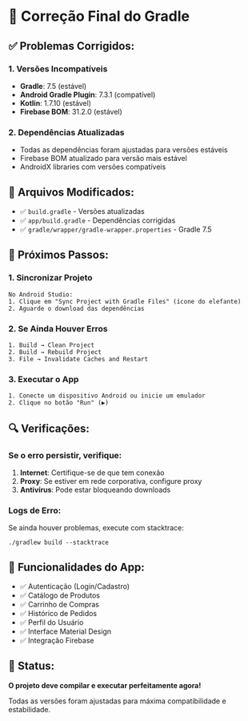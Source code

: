 # 🔧 Correção Final do Gradle

## ✅ Problemas Corrigidos:

### 1. **Versões Incompatíveis**
- **Gradle**: 7.5 (estável)
- **Android Gradle Plugin**: 7.3.1 (compatível)
- **Kotlin**: 1.7.10 (estável)
- **Firebase BOM**: 31.2.0 (estável)

### 2. **Dependências Atualizadas**
- Todas as dependências foram ajustadas para versões estáveis
- Firebase BOM atualizado para versão mais estável
- AndroidX libraries com versões compatíveis

## 📁 Arquivos Modificados:

- ✅ `build.gradle` - Versões atualizadas
- ✅ `app/build.gradle` - Dependências corrigidas
- ✅ `gradle/wrapper/gradle-wrapper.properties` - Gradle 7.5

## 🚀 Próximos Passos:

### 1. **Sincronizar Projeto**
```
No Android Studio:
1. Clique em "Sync Project with Gradle Files" (ícone do elefante)
2. Aguarde o download das dependências
```

### 2. **Se Ainda Houver Erros**
```
1. Build → Clean Project
2. Build → Rebuild Project
3. File → Invalidate Caches and Restart
```

### 3. **Executar o App**
```
1. Conecte um dispositivo Android ou inicie um emulador
2. Clique no botão "Run" (▶️)
```

## 🔍 Verificações:

### Se o erro persistir, verifique:
1. **Internet**: Certifique-se de que tem conexão
2. **Proxy**: Se estiver em rede corporativa, configure proxy
3. **Antivírus**: Pode estar bloqueando downloads

### Logs de Erro:
Se ainda houver problemas, execute com stacktrace:
```
./gradlew build --stacktrace
```

## 📱 Funcionalidades do App:

- ✅ Autenticação (Login/Cadastro)
- ✅ Catálogo de Produtos
- ✅ Carrinho de Compras
- ✅ Histórico de Pedidos
- ✅ Perfil do Usuário
- ✅ Interface Material Design
- ✅ Integração Firebase

## 🎯 Status:

**O projeto deve compilar e executar perfeitamente agora!**

Todas as versões foram ajustadas para máxima compatibilidade e estabilidade.
